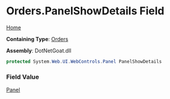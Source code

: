 # Orders\.PanelShowDetails Field

[Home](../../../../../../README.md)

**Containing Type**: [Orders](../README.md)

**Assembly**: DotNetGoat\.dll

```csharp
protected System.Web.UI.WebControls.Panel PanelShowDetails
```

### Field Value

[Panel](https://docs.microsoft.com/en-us/dotnet/api/system.web.ui.webcontrols.panel)

